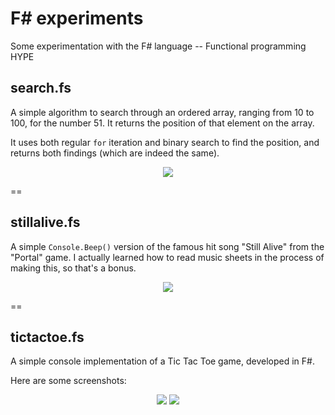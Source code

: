 # F# experiments
Some experimentation with the F# language -- Functional programming HYPE


## search.fs
A simple algorithm to search through an ordered array, ranging from 10 to 100, for the number 51. It returns the position of that element on the array.

It uses both regular `for` iteration and binary search to find the position, and returns both findings (which are indeed the same).

<p align="center"><img src="http://i.imgur.com/MVTyhec.png"/></p>

==

## stillalive.fs
A simple `Console.Beep()` version of the famous hit song "Still Alive" from the "Portal" game. I actually learned how to read music sheets in the process of making this, so that's a bonus.

<p align="center"><img src="http://i.imgur.com/KamhuNL.png"/></p>

==

## tictactoe.fs
A simple console implementation of a Tic Tac Toe game, developed in F#.

Here are some screenshots:

<p align="center">
    <img src="http://i.imgur.com/zpR595D.png"/>
    <img src="http://i.imgur.com/VT2fa7x.png"/>
</p>
